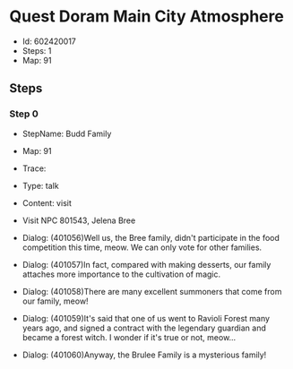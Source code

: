 # Quest Doram Main City Atmosphere

- Id: 602420017
- Steps: 1
- Map: 91

## Steps

### Step 0
- StepName:  Budd Family
- Map:  91
- Trace:  
- Type:  talk
- Content:  visit
- Visit NPC 801543, Jelena Bree

- Dialog: (401056)Well us, the Bree family, didn't participate in the food competition this time, meow. We can only vote for other families.
- Dialog: (401057)In fact, compared with making desserts, our family attaches more importance to the cultivation of magic.
- Dialog: (401058)There are many excellent summoners that come from our family, meow!
- Dialog: (401059)It's said that one of us went to Ravioli Forest many years ago, and signed a contract with the legendary guardian and became a forest witch. I wonder if it's true or not, meow...
- Dialog: (401060)Anyway, the Brulee Family is a mysterious family!


